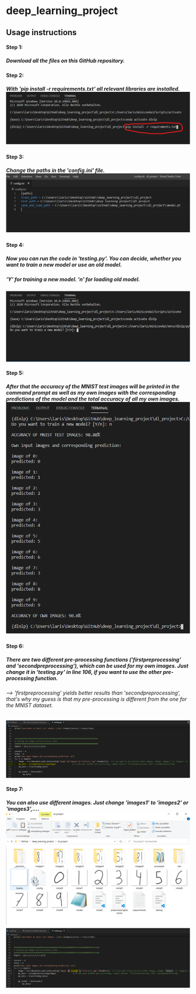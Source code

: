 # deep_learning_project

## Usage instructions

#### Step 1: 
##### Download all the files on this GitHub repository.

#### Step 2: 
##### With 'pip install -r requirements.txt' all relevant libraries are installed. ![Step1](/dl_project/step1.PNG)

#### Step 3: 
##### Change the paths in the 'config.ini' file. ![Step2](/dl_project/step2.PNG)

#### Step 4: 
##### Now you can run the code in 'testing.py'. You can decide, whether you want to train a new model or use an old model.
##### 'Y' for training a new model. 'n' for loading old model. 

![Step3](/dl_project/step3.PNG)

#### Step 5: 
##### After that the accuracy of the MNIST test images will be printed in the command prompt as well as my own images with the corresponding predictions of the model and the total accuracy of all my own images. ![Step4](/dl_project/step4.PNG)

#### Step 6: 
##### There are two different pre-processing functions ('firstpreprocessing' and 'secondpreprocessing'), which can be used for my own images. Just change it in 'testing.py' in line 106, if you want to use the other pre-processing function.
######                              -->   'firstpreprocessing' yields better results than 'secondpreprocessing', that's why my guess is that my pre-processing is different from the one for the MNIST dataset.
![Step5](/dl_project/step5.PNG)

#### Step 7: 
##### You can also use different images. Just change 'images1' to 'images2' or 'images3',....  ![Step11](/dl_project/step10.PNG)  ![Step12](/dl_project/step11.PNG)


